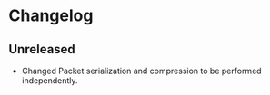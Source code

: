 # Changelog

## Unreleased  
* Changed Packet serialization and compression to be performed independently.
